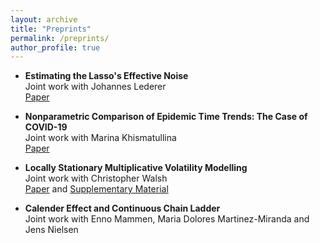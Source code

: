 ```yaml
---
layout: archive
title: "Preprints"
permalink: /preprints/
author_profile: true
---
```




*   **Estimating the Lasso's Effective Noise** <br/>
    Joint work with Johannes Lederer <br/>
    <a href="../files/preprints/estimating_lasso_effective_noise/paper.pdf">Paper</a> 


*   **Nonparametric Comparison of Epidemic Time Trends: The Case of COVID-19** <br/>
    Joint work with Marina Khismatullina <br/>
    <a href="../files/preprints/nonparametric_comparison_epidemic_time_trends/ms.pdf">Paper</a> 


*   **Locally Stationary Multiplicative Volatility Modelling** <br/>
    Joint work with Christopher Walsh <br/>
    <a href="../files/preprints/locally_stationary_volatility_modelling/paper.pdf">Paper</a> and
    <a href="../files/preprints/locally_stationary_volatility_modelling/supplement.pdf">Supplementary Material</a>  


*   **Calender Effect and Continuous Chain Ladder** <br/>
    Joint work with Enno Mammen, Maria Dolores Martinez-Miranda and Jens Nielsen

